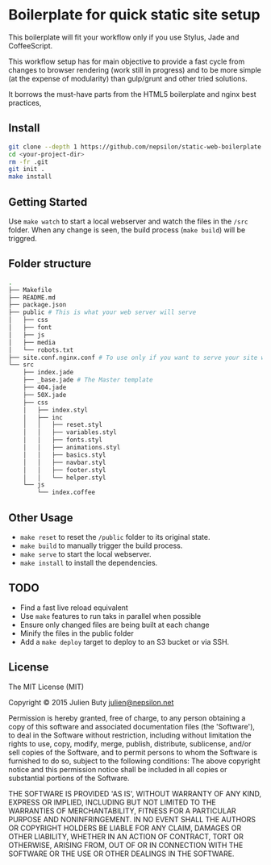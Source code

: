 # Boilerplate for quick static site setup

This boilerplate will fit your workflow only if you use Stylus, Jade and CoffeeScript.

This workflow setup has for main objective to provide a fast cycle from changes to browser rendering (work still in progress) and to be more simple (at the expense of modularity) than gulp/grunt and other tried solutions.

It borrows the must-have parts from the HTML5 boilerplate and nginx best practices,


## Install

```bash
git clone --depth 1 https://github.com/nepsilon/static-web-boilerplate.git <your-project-dir>
cd <your-project-dir>
rm -fr .git
git init .
make install
```

## Getting Started

Use `make watch` to  start a local webserver and watch the files in the `/src` folder. When any change is seen, the build process (`make build`) will be triggred.

## Folder structure

```bash
.
├── Makefile
├── README.md
├── package.json
├── public # This is what your web server will serve
│   ├── css
│   ├── font
│   ├── js
│   ├── media
│   └── robots.txt
├── site.conf.nginx.conf # To use only if you want to serve your site with nginx
└── src
    ├── index.jade
    ├── _base.jade # The Master template
    ├── 404.jade
    ├── 50X.jade
    ├── css
    │   ├── index.styl
    │   ├── inc
    │   │   ├── reset.styl
    │   │   ├── variables.styl
    │   │   ├── fonts.styl
    │   │   ├── animations.styl
    │   │   ├── basics.styl
    │   │   ├── navbar.styl
    │   │   ├── footer.styl
    │   │   └── helper.styl
    └── js
        └── index.coffee
```

## Other Usage

* `make reset` to reset the `/public` folder to its original state.
* `make build` to manually trigger the build process.
* `make serve` to start the local webserver.
* `make install` to install the dependencies.


## TODO

* Find a fast live reload equivalent
* Use `make` features to run taks in parallel when possible
* Ensure only changed files are being built at each change
* Minify the files in the public folder
* Add a `make deploy` target to deploy to an S3 bucket or via SSH.


## License

The MIT License (MIT)

Copyright © 2015 Julien Buty <julien@nepsilon.net>

Permission is hereby granted, free of charge, to any person obtaining a copy of this software and associated documentation files (the 'Software'), to deal in the Software without restriction, including without limitation the rights to use, copy, modify, merge, publish, distribute, sublicense, and/or sell copies of the Software, and to permit persons to whom the Software is furnished to do so, subject to the following conditions: The above copyright notice and this permission notice shall be included in all copies or substantial portions of the Software.

THE SOFTWARE IS PROVIDED 'AS IS', WITHOUT WARRANTY OF ANY KIND, EXPRESS OR IMPLIED, INCLUDING BUT NOT LIMITED TO THE WARRANTIES OF MERCHANTABILITY, FITNESS FOR A PARTICULAR PURPOSE AND NONINFRINGEMENT. IN NO EVENT SHALL THE AUTHORS OR COPYRIGHT HOLDERS BE LIABLE FOR ANY CLAIM, DAMAGES OR OTHER LIABILITY, WHETHER IN AN ACTION OF CONTRACT, TORT OR OTHERWISE, ARISING FROM, OUT OF OR IN CONNECTION WITH THE SOFTWARE OR THE USE OR OTHER DEALINGS IN THE SOFTWARE.
